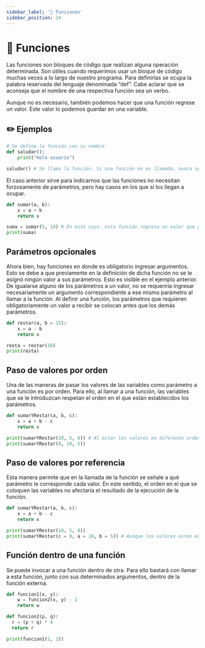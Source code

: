 ```yaml
---
sidebar_label: '🚩 Funciones'
sidebar_position: 14
---
```


# 🚩 Funciones

Las funciones son bloques de código que realizan alguna operación determinada. Son útiles cuando requerimos usar un bloque de código muchas veces a lo largo de nuestro programa. Para definirlas se ocupa la palabra reservada del lenguaje denominada “def”. Cabe aclarar que se aconseja que el nombre de una respectiva función sea un verbo.

Aunque no es necesario, también podemos hacer que una función regrese un valor. Este valor lo podemos guardar en una variable.

## ✏️ Ejemplos

```python title="Ejemplo de un definición de una función"
# Se define la función con su nombre
def saludar():
	print("Hola usuario")

saludar() # Se llama la función. Si una función no es llamada, nunca se ejecutará.
```

El caso anterior sirve para indicarnos que las funciones no necesitan forzosamente de parámetros, pero hay casos en los que sí los llegan a ocupar.

```python title="Ejemplo de un definición de una función con parámetros"
def sumar(a, b):
	x = a + b
	return x

suma = sumar(5, 10) # En este caso, esta función regresa un valor que guardamos en la variable suma.
print(suma)
```

## Parámetros opcionales

Ahora bien, hay funciones en donde es obligatorio ingresar argumentos. Esto se debe a que previamente en la definición de dicha función no se le asignó ningún valor a sus parámetros. Esto es visible en el ejemplo anterior. De igualarse alguno de los parámetros a un valor, no se requeriría ingresar necesariamente un argumento correspondiente a ese mismo parámetro al llamar a la función. Al definir una función, los parámetros que requieren obligatoriamente un valor a recibir se colocan antes que los demás parámetros.

```python title="Ejemplo de una función con parámetros opcionales"
def restar(a, b = 15):
	x = a - b
	return x

resta = restar(10)
print(resta)
```

## Paso de valores por orden

Una de las maneras de pasar los valores de las variables como parámetro a una función es por orden. Para ello, al llamar a una función, las variables que se le introduzcan respetan el orden en el que están establecidos los parámetros.

```python title="Ejemplo de una función con paso de valores por orden"
def sumarYRestar(a, b, c):
	x = a + b - c
	return x

print(sumarYRestar(10, 5, 8)) # Al estar los valores en diferente orden, producen un diferente resultado.
print(sumarYRestar(8, 10, 5))
```

## Paso de valores por referencia

Esta manera permite que en la llamada de la función se señale a qué parámetro le corresponde cada valor. En este sentido, el orden en el que se coloquen las variables no afectaría el resultado de la ejecución de la función.

```python title="Ejemplo de una función con paso de valores por referencia"
def sumarYRestar(a, b, c):
	x = a + b - c
	return x

print(sumarYRestar(10, 5, 8))
print(sumarYRestar(c = 8, a = 10, b = 5)) # Aunque los valores esten en otro orden, estamos señalando qué valor le corresponde a cada parámetro
```

## Función dentro de una función

Se puede invocar a una función dentro de otra. Para ello bastará con llamar a esta función, junto con sus determinados argumentos, dentro de la función externa.

```python title="Ejemplo de una función dentro de una función"
def funcion1(x, y):
	w = funcion2(x, y) - 2
	return w

def funcion2(p, q):
  r = (p + q) * 4
  return r

print(funcion1(1, 2))
```
